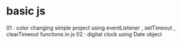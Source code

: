 # basic js 
01 : color changing simple project 
using eventListener , setTimeout
 , clearTimeout functions in js
02 : digital clock 
using Date object 
